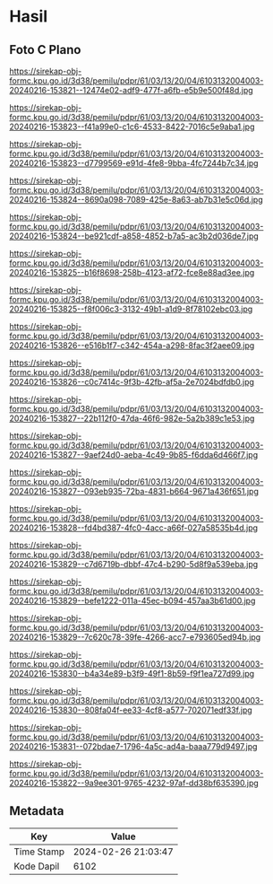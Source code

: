 # Hasil

## Foto C Plano

https://sirekap-obj-formc.kpu.go.id/3d38/pemilu/pdpr/61/03/13/20/04/6103132004003-20240216-153821--12474e02-adf9-477f-a6fb-e5b9e500f48d.jpg

https://sirekap-obj-formc.kpu.go.id/3d38/pemilu/pdpr/61/03/13/20/04/6103132004003-20240216-153823--f41a99e0-c1c6-4533-8422-7016c5e9aba1.jpg

https://sirekap-obj-formc.kpu.go.id/3d38/pemilu/pdpr/61/03/13/20/04/6103132004003-20240216-153823--d7799569-e91d-4fe8-9bba-4fc7244b7c34.jpg

https://sirekap-obj-formc.kpu.go.id/3d38/pemilu/pdpr/61/03/13/20/04/6103132004003-20240216-153824--8690a098-7089-425e-8a63-ab7b31e5c06d.jpg

https://sirekap-obj-formc.kpu.go.id/3d38/pemilu/pdpr/61/03/13/20/04/6103132004003-20240216-153824--be921cdf-a858-4852-b7a5-ac3b2d036de7.jpg

https://sirekap-obj-formc.kpu.go.id/3d38/pemilu/pdpr/61/03/13/20/04/6103132004003-20240216-153825--b16f8698-258b-4123-af72-fce8e88ad3ee.jpg

https://sirekap-obj-formc.kpu.go.id/3d38/pemilu/pdpr/61/03/13/20/04/6103132004003-20240216-153825--f8f006c3-3132-49b1-a1d9-8f78102ebc03.jpg

https://sirekap-obj-formc.kpu.go.id/3d38/pemilu/pdpr/61/03/13/20/04/6103132004003-20240216-153826--e516b1f7-c342-454a-a298-8fac3f2aee09.jpg

https://sirekap-obj-formc.kpu.go.id/3d38/pemilu/pdpr/61/03/13/20/04/6103132004003-20240216-153826--c0c7414c-9f3b-42fb-af5a-2e7024bdfdb0.jpg

https://sirekap-obj-formc.kpu.go.id/3d38/pemilu/pdpr/61/03/13/20/04/6103132004003-20240216-153827--22b112f0-47da-46f6-982e-5a2b389c1e53.jpg

https://sirekap-obj-formc.kpu.go.id/3d38/pemilu/pdpr/61/03/13/20/04/6103132004003-20240216-153827--9aef24d0-aeba-4c49-9b85-f6dda6d466f7.jpg

https://sirekap-obj-formc.kpu.go.id/3d38/pemilu/pdpr/61/03/13/20/04/6103132004003-20240216-153827--093eb935-72ba-4831-b664-9671a436f651.jpg

https://sirekap-obj-formc.kpu.go.id/3d38/pemilu/pdpr/61/03/13/20/04/6103132004003-20240216-153828--fd4bd387-4fc0-4acc-a66f-027a58535b4d.jpg

https://sirekap-obj-formc.kpu.go.id/3d38/pemilu/pdpr/61/03/13/20/04/6103132004003-20240216-153829--c7d6719b-dbbf-47c4-b290-5d8f9a539eba.jpg

https://sirekap-obj-formc.kpu.go.id/3d38/pemilu/pdpr/61/03/13/20/04/6103132004003-20240216-153829--befe1222-011a-45ec-b094-457aa3b61d00.jpg

https://sirekap-obj-formc.kpu.go.id/3d38/pemilu/pdpr/61/03/13/20/04/6103132004003-20240216-153829--7c620c78-39fe-4266-acc7-e793605ed94b.jpg

https://sirekap-obj-formc.kpu.go.id/3d38/pemilu/pdpr/61/03/13/20/04/6103132004003-20240216-153830--b4a34e89-b3f9-49f1-8b59-f9f1ea727d99.jpg

https://sirekap-obj-formc.kpu.go.id/3d38/pemilu/pdpr/61/03/13/20/04/6103132004003-20240216-153830--808fa04f-ee33-4cf8-a577-702071edf33f.jpg

https://sirekap-obj-formc.kpu.go.id/3d38/pemilu/pdpr/61/03/13/20/04/6103132004003-20240216-153831--072bdae7-1796-4a5c-ad4a-baaa779d9497.jpg

https://sirekap-obj-formc.kpu.go.id/3d38/pemilu/pdpr/61/03/13/20/04/6103132004003-20240216-153822--9a9ee301-9765-4232-97af-dd38bf635390.jpg


## Metadata

| Key        | Value               |
| ---------- | ------------------- |
| Time Stamp | 2024-02-26 21:03:47 |
| Kode Dapil | 6102                |



